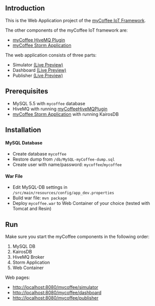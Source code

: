 ## Introduction

This is the Web Application project of the [myCoffee IoT Framework](http://www.wbss.ch/mycoffee/de/index.html).

The other components of the myCoffee IoT framework are:
* [myCoffee HiveMQ Plugin](https://github.com/WBSS/myCoffeeHiveMQPlugin)
* [myCoffee Storm Application](https://github.com/WBSS/myCoffeeStorm)

The web application consists of three parts:
* Simulator [(Live Preview)](http://sandbox.itweet.ch:8080/mycoffee/simulator)
* Dashboard [(Live Preview)](http://sandbox.itweet.ch:8080/mycoffee/dashboard)
* Publisher [(Live Preview)](http://sandbox.itweet.ch:8080/mycoffee/publisher)

## Prerequisites

* MySQL 5.5 with `mycoffee` database
* HiveMQ with running [myCoffeeHiveMQPlugin](https://github.com/WBSS/myCoffeeHiveMQPlugin)
* [myCoffee Storm Application](https://github.com/WBSS/myCoffeeStorm) with running KairosDB

## Installation

#### MySQL Database
* Create database `mycoffee`
* Restore dump from `/db/MySQL-myCoffee-dump.sql`
* Create user with name/password: `mycoffee`/`mycoffee`

#### War File
* Edit MySQL-DB settings in `/src/main/resources/config/app_dev.properties`
* Build war file: `mvn package`
* Deploy `mycoffee.war` to Web Container of your choice (tested with Tomcat and Resin)

## Run

Make sure you start the myCoffee components in the following order:

1. MySQL DB
2. KairosDB
3. HiveMQ Broker
4. Storm Application
5. Web Container
 
Web pages: 
* [http://localhost:8080/mycoffee/simulator](http://localhost:8080/mycoffee/simulator)
* [http://localhost:8080/mycoffee/dashboard](http://localhost:8080/mycoffee/dashboard)
* [http://localhost:8080/mycoffee/publisher](http://localhost:8080/mycoffee/publisher)

